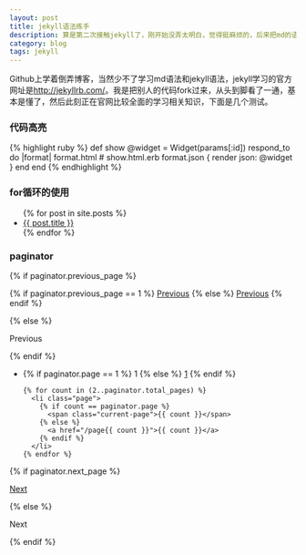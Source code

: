 ```yaml
---
layout: post
title: jekyll语法练手
description: 算是第二次接触jekyll了，刚开始没弄太明白，觉得挺麻烦的，后来把md的语法学了一遍，发现配合这用还挺好的！
category: blog
tags: jekyll
---
```


Github上学着倒弄博客，当然少不了学习md语法和jekyll语法，jekyll学习的官方网址是<http://jekyllrb.com/>。我是把别人的代码fork过来，从头到脚看了一通，基本是懂了，然后此刻正在官网比较全面的学习相关知识，下面是几个测试。

### 代码高亮 
{% highlight ruby %}
def show
  @widget = Widget(params[:id])
  respond_to do |format|
    format.html # show.html.erb
    format.json { render json: @widget }
  end
end
{% endhighlight %}

### for循环的使用

<ul>
{% for post in site.posts %}
	<li><a href="{{ post.url }}" targert="_blank">{{ post.title }}</a></li>
{% endfor %}
</ul>

### paginator
<div id="post-pagination" class="pagination">
  {% if paginator.previous_page %}
    <p class="previous">
      {% if paginator.previous_page == 1 %}
        <a href="/">Previous</a>
      {% else %}
        <a href="{{ paginator.previous_page_path }}">Previous</a>
      {% endif %}
    </p>
  {% else %}
    <p class="previous disabled">
      <span>Previous</span>
    </p>
  {% endif %}

  <ul class="pages">
    <li class="page">
      {% if paginator.page == 1 %}
        <span class="current-page">1</span>
      {% else %}
        <a href="/">1</a>
      {% endif %}
    </li>

    {% for count in (2..paginator.total_pages) %}
      <li class="page">
        {% if count == paginator.page %}
          <span class="current-page">{{ count }}</span>
        {% else %}
          <a href="/page{{ count }}">{{ count }}</a>
        {% endif %}
      </li>
    {% endfor %}
  </ul>

  {% if paginator.next_page %}
    <p class="next">
      <a href="{{ paginator.next_page_path }}">Next</a>
    </p>
  {% else %}
    <p class="next disabled">
      <span>Next</span>
    </p>
  {% endif %}

</div>

